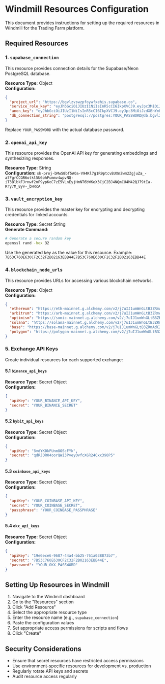 # Windmill Resources Configuration

This document provides instructions for setting up the required resources in Windmill for the Trading Farm platform.

## Required Resources

### 1. `supabase_connection`

This resource provides connection details for the Supabase/Neon PostgreSQL database.

**Resource Type:** Object  
**Configuration:**
```json
{
  "project_url": "https://bgvlzvswzpfoywfxehis.supabase.co",
  "service_role_key": "eyJhbGciOiJIUzI1NiIsInR5cCI6IkpXVCJ9.eyJpc3MiOiJzdXBhYmFzZSIsInJlZiI6ImJndmx6dnN3enBmb3l3ZnhlaGlzIiwicm9sZSI6InNlcnZpY2Vfcm9sZSIsImlhdCI6MTczNjgzMTU1OSwiZXhwIjoyMDUyNDA3NTU5fQ.TZLKwHuMxv9xtSc0wJ7DG5ivjw0K-7NztPeLRsGqMAA",
  "anon_key": "eyJhbGciOiJIUzI1NiIsInR5cCI6IkpXVCJ9.eyJpc3MiOiJzdXBhYmFzZSIsInJlZiI6ImJndmx6dnN3enBmb3l3ZnhlaGlzIiwicm9sZSI6ImFub24iLCJpYXQiOjE3MzY4MzE1NTksImV4cCI6MjA1MjQwNzU1OX0.ccYwDhIJXjmfp4tpc6bDlHKsLDqs7ivQpmugaa0uHXU",
  "db_connection_string": "postgresql://postgres:YOUR_PASSWORD@db.bgvlzvswzpfoywfxehis.supabase.co:5432/postgres"
}
```

Replace `YOUR_PASSWORD` with the actual database password.

### 2. `openai_api_key`

This resource provides the OpenAI API key for generating embeddings and synthesizing responses.

**Resource Type:** String  
**Configuration:** `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`

### 3. `vault_encryption_key`

This resource provides the master key for encrypting and decrypting credentials for linked accounts.

**Resource Type:** Secret String  
**Generate Command:**
```bash
# Generate a secure random key
openssl rand -hex 32
```

Use the generated key as the value for this resource. Example: `7B53C760E630CF2C32F2B02163EBB44E7B53C760E630CF2C32F2B02163EBB44E`

### 4. `blockchain_node_urls`

This resource provides URLs for accessing various blockchain networks.

**Resource Type:** Object  
**Configuration:**
```json
{
  "ethereum": "https://eth-mainnet.g.alchemy.com/v2/j7uIJ1umWnGLtB3ZRmAdC2-91gwr6g3r",
  "arbitrum": "https://arb-mainnet.g.alchemy.com/v2/j7uIJ1umWnGLtB3ZRmAdC2-91gwr6g3r",
  "optimism": "https://sonic-mainnet.g.alchemy.com/v2/j7uIJ1umWnGLtB3ZRmAdC2-91gwr6g3r",
  "solana": "https://solana-mainnet.g.alchemy.com/v2/j7uIJ1umWnGLtB3ZRmAdC2-91gwr6g3r",
  "base": "https://base-mainnet.g.alchemy.com/v2/j7uIJ1umWnGLtB3ZRmAdC2-91gwr6g3r",
  "polygon": "https://polygon-mainnet.g.alchemy.com/v2/j7uIJ1umWnGLtB3ZRmAdC2-91gwr6g3r"
}
```

### 5. Exchange API Keys

Create individual resources for each supported exchange:

#### 5.1 `binance_api_keys`

**Resource Type:** Secret Object  
**Configuration:**
```json
{
  "apiKey": "YOUR_BINANCE_API_KEY",
  "secret": "YOUR_BINANCE_SECRET"
}
```

#### 5.2 `bybit_api_keys`

**Resource Type:** Secret Object  
**Configuration:**
```json
{
  "apiKey": "8vdYK0kPUnm8OScFYk",
  "secret": "qdRJOR04oorQWi3PveyOvfcXGR24Cxx39OP5"
}
```

#### 5.3 `coinbase_api_keys`

**Resource Type:** Secret Object  
**Configuration:**
```json
{
  "apiKey": "YOUR_COINBASE_API_KEY",
  "secret": "YOUR_COINBASE_SECRET",
  "passphrase": "YOUR_COINBASE_PASSPHRASE"
}
```

#### 5.4 `okx_api_keys`

**Resource Type:** Secret Object  
**Configuration:**
```json
{
  "apiKey": "19e6ece6-9687-44a4-bb25-761a038873b7",
  "secret": "7B53C760E630CF2C32F2B02163EBB44E",
  "password": "YOUR_OKX_PASSWORD"
}
```

## Setting Up Resources in Windmill

1. Navigate to the Windmill dashboard
2. Go to the "Resources" section
3. Click "Add Resource"
4. Select the appropriate resource type
5. Enter the resource name (e.g., `supabase_connection`)
6. Paste the configuration values
7. Set appropriate access permissions for scripts and flows
8. Click "Create"

## Security Considerations

- Ensure that secret resources have restricted access permissions
- Use environment-specific resources for development vs. production
- Regularly rotate API keys and secrets
- Audit resource access regularly 